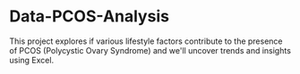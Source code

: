 # Data-PCOS-Analysis
This project explores if various lifestyle factors contribute to the presence of PCOS (Polycystic Ovary Syndrome) and we'll uncover trends and insights using Excel.
